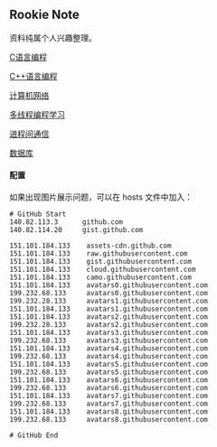 ## Rookie Note

资料纯属个人兴趣整理。

[C语言编程](https://github.com/AngryHacker/ocean/blob/master/C-Program/README.md)

[C++语言编程](https://github.com/AngryHacker/Rookie-Note/blob/master/CPlusPlus-Program/README.md)

[计算机网络](https://github.com/AngryHacker/ocean/blob/master/Network/README.md)

[多线程编程学习](https://github.com/AngryHacker/ocean/blob/master/multithreaded%20programming/README.md)

[进程间通信](https://github.com/AngryHacker/ocean/blob/master/Interprocess-communication/README.md)

[数据库](https://github.com/AngryHacker/Rookie-Note/tree/master/Database)

#### 配置
如果出现图片展示问题，可以在 hosts 文件中加入：

```
# GitHub Start
140.82.113.3      github.com
140.82.114.20     gist.github.com

151.101.184.133    assets-cdn.github.com
151.101.184.133    raw.githubusercontent.com
151.101.184.133    gist.githubusercontent.com
151.101.184.133    cloud.githubusercontent.com
151.101.184.133    camo.githubusercontent.com
151.101.184.133    avatars0.githubusercontent.com
199.232.68.133     avatars0.githubusercontent.com
199.232.28.133     avatars1.githubusercontent.com
151.101.184.133    avatars1.githubusercontent.com
151.101.184.133    avatars2.githubusercontent.com
199.232.28.133     avatars2.githubusercontent.com
151.101.184.133    avatars3.githubusercontent.com
199.232.68.133     avatars3.githubusercontent.com
151.101.184.133    avatars4.githubusercontent.com
199.232.68.133     avatars4.githubusercontent.com
151.101.184.133    avatars5.githubusercontent.com
199.232.68.133     avatars5.githubusercontent.com
151.101.184.133    avatars6.githubusercontent.com
199.232.68.133     avatars6.githubusercontent.com
151.101.184.133    avatars7.githubusercontent.com
199.232.68.133     avatars7.githubusercontent.com
151.101.184.133    avatars8.githubusercontent.com
199.232.68.133     avatars8.githubusercontent.com

# GitHub End
```


